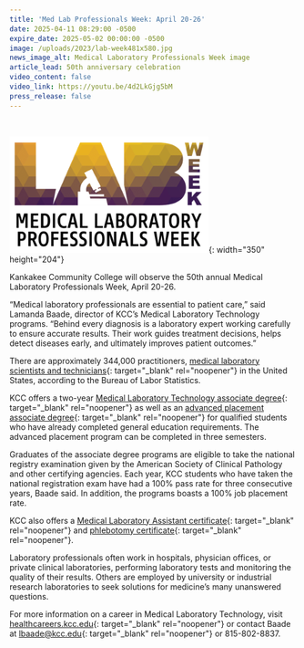 ```yaml
---
title: 'Med Lab Professionals Week: April 20-26'
date: 2025-04-11 08:29:00 -0500
expire_date: 2025-05-02 00:00:00 -0500
image: /uploads/2023/lab-week481x580.jpg
news_image_alt: Medical Laboratory Professionals Week image
article_lead: 50th anniversary celebration
video_content: false
video_link: https://youtu.be/4d2LkGjg5bM
press_release: false
---
```

&nbsp;

![Medical Laboratory Professionals week](/uploads/2023/lab-week350x204.png "Medical Laboratory Professionals week logo"){: width="350" height="204"}

Kankakee Community College will observe the 50th annual Medical Laboratory Professionals Week, April 20-26.

“Medical laboratory professionals are essential to patient care,” said Lamanda Baade, director of KCC’s Medical Laboratory Technology programs. “Behind every diagnosis is a laboratory expert working carefully to ensure accurate results. Their work guides treatment decisions, helps detect diseases early, and ultimately improves patient outcomes.”

There are approximately 344,000 practitioners, [medical laboratory scientists and technicians](https://www.bls.gov/ooh/healthcare/clinical-laboratory-technologists-and-technicians.htm "clinical laboratory technologists and technicians"){: target="_blank" rel="noopener"} in the United States, according to the Bureau of Labor Statistics.

KCC offers a two-year [Medical Laboratory Technology associate degree](https://kcc.smartcatalogiq.com/en/current/academic-catalog/programs/medical-laboratory-technology-aas/medical-laboratory-technology-aas/ "Medical Laboratory Technology associate degree"){: target="_blank" rel="noopener"} as well as an [advanced placement associate degree](https://kcc.smartcatalogiq.com/en/current/academic-catalog/programs/medical-laboratory-technology-aas/medical-laboratory-technology-advanced-placement-sequence-option-1/ "Med Lab Tech advanced placement sequence"){: target="_blank" rel="noopener"} for qualified students who have already completed general education requirements. The advanced placement program can be completed in three semesters.

Graduates of the associate degree programs are eligible to take the national registry examination given by the American Society of Clinical Pathology and other certifying agencies. Each year, KCC students who have taken the national registration exam have had a 100% pass rate for three consecutive years, Baade said. In addition, the programs boasts a 100% job placement rate.

KCC also offers a [Medical Laboratory Assistant certificate](https://kcc.smartcatalogiq.com/en/current/academic-catalog/programs/medical-laboratory-assistant-certificate/ "Medical laboratory assistant certificate"){: target="_blank" rel="noopener"} and [phlebotomy certificate](https://kcc.smartcatalogiq.com/en/current/academic-catalog/programs/phlebotomy-certificate/ "Phlebotomy certificate"){: target="_blank" rel="noopener"}.

Laboratory professionals often work in hospitals, physician offices, or private clinical laboratories, performing laboratory tests and monitoring the quality of their results. Others are employed by university or industrial research laboratories to seek solutions for medicine’s many unanswered questions.

For more information on a career in Medical Laboratory Technology, visit [healthcareers.kcc.edu](https://healthcareers.kcc.edu/ "healthcareers.kcc.edu/"){: target="_blank" rel="noopener"} or contact Baade at [lbaade@kcc.edu](mailto:lbaade@kcc.edu "lbaade@kcc.edu"){: target="_blank" rel="noopener"} or 815-802-8837.

&nbsp;
